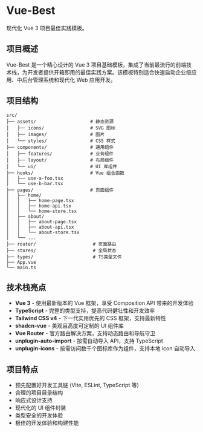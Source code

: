 # Vue-Best

现代化 Vue 3 项目最佳实践模板。

## 项目概述

Vue-Best 是一个精心设计的 Vue 3 项目基础模板，集成了当前最流行的前端技术栈，为开发者提供开箱即用的最佳实践方案。该模板特别适合快速启动企业级应用、中后台管理系统和现代化 Web 应用开发。

## 项目结构

```
src/
├── assets/                    # 静态资源
│   ├── icons/                 # SVG 图标
│   ├── images/                # 图片
│   └── styles/                # CSS 样式
├── components/                # 通用组件
│   ├── features/              # 业务组件
│   ├── layout/                # 布局组件
│   └── ui/                    # UI 库组件
├── hooks/                     # Vue 组合函数
│   ├── use-a-foo.tsx
│   └── use-b-bar.tsx
├── pages/                     # 页面组件
│   ├── home/
│   │   ├── home-page.tsx
│   │   ├── home-api.tsx
│   │   └── home-store.tsx
│   ├── about/
│   │   ├── about-page.tsx
│   │   ├── about-api.tsx
│   │   └── about-store.tsx
│   └── ...
├── router/                     # 页面路由
├── stores/                     # 全局状态
├── types/                      # TS类型文件
├── App.vue
└── main.ts
```

## 技术栈亮点

- **Vue 3** - 使用最新版本的 Vue 框架，享受 Composition API 带来的开发体验
- **TypeScript** - 完整的类型支持，提高代码健壮性和开发效率
- **Tailwind CSS v4** - 下一代实用优先的 CSS 框架，支持最新特性
- **shadcn-vue** - 美观且高度可定制的 UI 组件库
- **Vue Router** - 官方路由解决方案，支持动态路由和导航守卫
- **unplugin-auto-import** - 按需自动导入 API，支持 TypeScript
- **unplugin-icons** - 按需访问数千个图标库作为组件，支持本地 icon 自动导入

## 项目特点

- 预先配置好开发工具链 (Vite, ESLint, TypeScript 等)
- 合理的项目目录结构
- 响应式设计支持
- 现代化的 UI 组件封装
- 类型安全的开发体验
- 极佳的开发体验和构建性能
